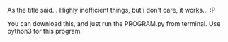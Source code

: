 As the title said...
Highly inefficient things, but i don't care, it works... :P

You can download this, and just run the PROGRAM.py from terminal.
Use python3 for this program.
